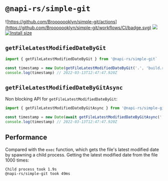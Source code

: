 # `@napi-rs/simple-git`

![https://github.com/Brooooooklyn/simple-git/actions](https://github.com/Brooooooklyn/simple-git/workflows/CI/badge.svg)
![](https://img.shields.io/npm/dm/@napi-rs/simple-git.svg?sanitize=true)
[![Install size](https://packagephobia.com/badge?p=@napi-rs/simple-git)](https://packagephobia.com/result?p=@napi-rs/simple-git)

## `getFileLatestModifiedDateByGit`

```ts
import { getFileLatestModifiedDateByGit } from '@napi-rs/simple-git`

const timestamp = new Date(getFileLatestModifiedDateByGit('.', 'build.rs'))
console.log(timestamp) // 2022-03-13T12:47:47.920Z
```

## `getFileLatestModifiedDateByGitAsync`

Non blocking API for `getFileLatestModifiedDateByGit`:

```ts
import { getFileLatestModifiedDateByGitAsync } from '@napi-rs/simple-git`

const timestamp = new Date(await getFileLatestModifiedDateByGitAsync('.', 'build.rs'))
console.log(timestamp) // 2022-03-13T12:47:47.920Z
```

## Performance

Compared with the `exec` function, which gets the file's latest modified date by spawning a child process. Getting the latest modified date from the file 1000 times:

```
Child process took 1.9s
@napi-rs/simple-git took 49ms
```
